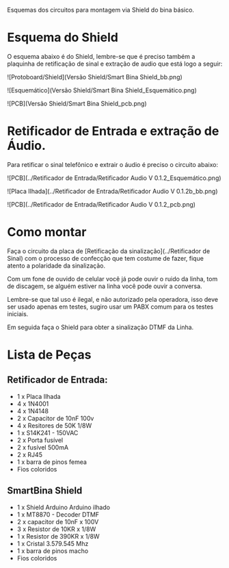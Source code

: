 Esquemas dos circuitos para montagem via Shield do bina básico.

# Esquema do Shield

O esquema abaixo é do Shield, lembre-se que é preciso também a plaquinha de retificação de sinal e extração de audio que está logo a seguir:

![Protoboard/Shield](Versão Shield/Smart Bina Shield_bb.png)

![Esquemático](Versão Shield/Smart Bina Shield_Esquemático.png)

![PCB](Versão Shield/Smart Bina Shield_pcb.png)

# Retificador de Entrada e extração de Áudio.

Para retificar o sinal telefônico e extrair o áudio é preciso o circuito abaixo:


![PCB](../Retificador de Entrada/Retificador Audio V 0.1.2_Esquemático.png)

![Placa Ilhada](../Retificador de Entrada/Retificador Audio V 0.1.2b_bb.png)

![PCB](../Retificador de Entrada/Retificador Audio V 0.1.2_pcb.png)

# Como montar



Faça o circuito da placa de [Retificação da sinalização](../Retificador de Sinal) com o processo de confecção que tem costume de fazer, fique atento a polaridade da sinalização.

Com um fone de ouvido de celular você já pode ouvir o ruido da linha, tom de discagem, se alguém estiver na linha você pode ouvir a conversa.

Lembre-se que tal uso é ilegal, e não autorizado pela operadora, isso deve ser usado apenas em testes, sugiro usar um PABX comum para os testes iniciais.

Em seguida faça o Shield para obter a sinalização DTMF da Linha.

# Lista de Peças


## Retificador de Entrada:

  * 1 x Placa Ilhada
  * 4 x 1N4001
  * 4 x 1N4148
  * 2 x Capacitor de 10nF 100v
  * 4 x Resitores de 50K 1/8W
  * 1 x S14K241 - 150VAC 
  * 2 x Porta fusível
  * 2 x fusível 500mA
  * 2 x RJ45
  * 1 x barra de pinos femea
  * Fios coloridos


## SmartBina Shield

 * 1 x Shield Arduino Arduino ilhado
 * 1 x MT8870 - Decoder DTMF
 * 2 x capacitor de 10nF x 100V
 * 3 x Resistor de 10KR x 1/8W
 * 1 x Resistor de 390KR x 1/8W
 * 1 x Cristal 3.579.545 Mhz
 * 1 x barra de pinos macho
 * Fios coloridos
